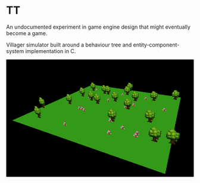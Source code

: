 TT
==

An undocumented experiment in game engine design that might eventually become a
game.

Villager simulator built around a behaviour tree and entity-component-system implementation in C.

![screenshot](./screenshot.png)


